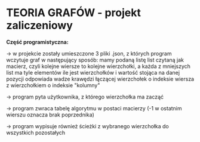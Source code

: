 # TEORIA GRAFÓW - projekt zaliczeniowy 

**Część programistyczna:**

-> w projekcie zostały umieszczone 3 pliki .json, z których program wczytuje graf w następujący sposób:
mamy podaną listę list czytaną jak macierz, czyli kolejne wiersze to kolejne wierzchołki, a każda z mniejszych list ma tyle elementów ile jest wierzchołków i wartość stojąca na danej pozycji odpowiada wadze krawędzi łączącej wierzchołek o indeksie wiersza z wierzchołkiem o indeksie "kolumny"

-> program pyta użytkownika, z którego wierzchołka ma zacząć

-> program zwraca tabelę algorytmu w postaci macierzy (-1 w ostatnim wierszu oznacza brak poprzednika)

-> program wypisuje również ścieżki z wybranego wierzchołka do wszystkich pozostałych 
